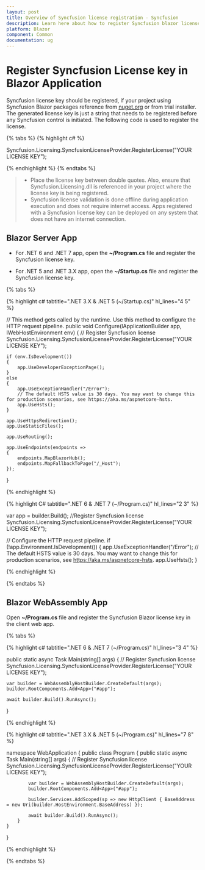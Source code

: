 ```yaml
---
layout: post
title: Overview of Syncfusion license registration - Syncfusion
description: Learn here about how to register Syncfusion blazor license key for blazor application for license validation. 
platform: Blazor
component: Common
documentation: ug
---
```


# Register Syncfusion License key in Blazor Application

Syncfusion license key should be registered, if your project using Syncfusion Blazor packages reference from [nuget.org](https://www.nuget.org/packages?q=syncfusion) or from trial installer. The generated license key is just a string that needs to be registered before any Syncfusion control is initiated. The following code is used to register the license.

{% tabs %}
{% highlight c# %}

Syncfusion.Licensing.SyncfusionLicenseProvider.RegisterLicense("YOUR LICENSE KEY");

{% endhighlight %}
{% endtabs %}

> * Place the license key between double quotes.  Also, ensure that Syncfusion.Licensing.dll is referenced in your project where the license key is being registered.
> * Syncfusion license validation is done offline during application execution and does not require internet access.  Apps registered with a Syncfusion license key can be deployed on any system that does not have an internet connection.

## Blazor Server App

* For .NET 6 and .NET 7 app, open the **~/Program.cs** file and register the Syncfusion license key.

* For .NET 5 and .NET 3.X app, open the **~/Startup.cs** file and register the Syncfusion license key.

{% tabs %}

{% highlight c# tabtitle=".NET 3.X & .NET 5 (~/Startup.cs)" hl_lines="4 5" %}

// This method gets called by the runtime. Use this method to configure the HTTP request pipeline.
public void Configure(IApplicationBuilder app, IWebHostEnvironment env)
{
    // Register Syncfusion license
    Syncfusion.Licensing.SyncfusionLicenseProvider.RegisterLicense("YOUR LICENSE KEY");

    if (env.IsDevelopment())
    {
        app.UseDeveloperExceptionPage();
    }
    else
    {
        app.UseExceptionHandler("/Error");
        // The default HSTS value is 30 days. You may want to change this for production scenarios, see https://aka.ms/aspnetcore-hsts.
        app.UseHsts();
    }

    app.UseHttpsRedirection();
    app.UseStaticFiles();

    app.UseRouting();

    app.UseEndpoints(endpoints =>
    {
        endpoints.MapBlazorHub();
        endpoints.MapFallbackToPage("/_Host");
    });
}

{% endhighlight %}

{% highlight C# tabtitle=".NET 6 & .NET 7 (~/Program.cs)" hl_lines="2 3" %}

var app = builder.Build();
//Register Syncfusion license
Syncfusion.Licensing.SyncfusionLicenseProvider.RegisterLicense("YOUR LICENSE KEY");

// Configure the HTTP request pipeline.
if (!app.Environment.IsDevelopment())
{
    app.UseExceptionHandler("/Error");
    // The default HSTS value is 30 days. You may want to change this for production scenarios, see https://aka.ms/aspnetcore-hsts.
    app.UseHsts();
}

{% endhighlight %}

{% endtabs %}

## Blazor WebAssembly App

Open **~/Program.cs** file and register the Syncfusion Blazor license key in the client web app.

{% tabs %}

{% highlight c# tabtitle=".NET 6 & .NET 7 (~/Program.cs)" hl_lines="3 4" %}

public static async Task Main(string[] args)
{
    // Register Syncfusion license
    Syncfusion.Licensing.SyncfusionLicenseProvider.RegisterLicense("YOUR LICENSE KEY");

    var builder = WebAssemblyHostBuilder.CreateDefault(args);
    builder.RootComponents.Add<App>("#app");

    await builder.Build().RunAsync();
}

{% endhighlight %}

{% highlight c# tabtitle=".NET 3.X & .NET 5 (~/Program.cs)" hl_lines="7 8" %}

namespace WebApplication
{
    public class Program
    {
        public static async Task Main(string[] args)
        {
            // Register Syncfusion license
    Syncfusion.Licensing.SyncfusionLicenseProvider.RegisterLicense("YOUR LICENSE KEY");

            var builder = WebAssemblyHostBuilder.CreateDefault(args);
            builder.RootComponents.Add<App>("#app");

            builder.Services.AddScoped(sp => new HttpClient { BaseAddress = new Uri(builder.HostEnvironment.BaseAddress) });

            await builder.Build().RunAsync();
        }
    }
}

{% endhighlight %}

{% endtabs %}